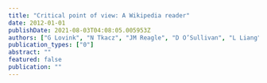 ```yaml
---
title: "Critical point of view: A Wikipedia reader"
date: 2012-01-01
publishDate: 2021-08-03T04:08:05.005953Z
authors: ["G Lovink", "N Tkacz", "JM Reagle", "D O’Sullivan", "L Liang", "A Salah", "C Gao", " ..."]
publication_types: ["0"]
abstract: ""
featured: false
publication: ""
---
```


